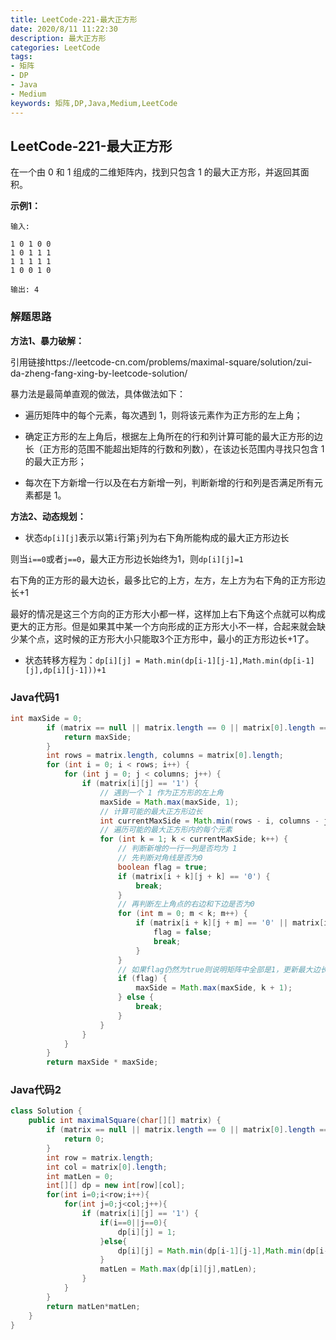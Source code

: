 ```yaml
---
title: LeetCode-221-最大正方形
date: 2020/8/11 11:22:30
description: 最大正方形
categories: LeetCode
tags: 
- 矩阵
- DP
- Java
- Medium
keywords: 矩阵,DP,Java,Medium,LeetCode
---
```


## LeetCode-221-最大正方形

在一个由 0 和 1 组成的二维矩阵内，找到只包含 1 的最大正方形，并返回其面积。

<!--more-->

**示例1：**

```
输入: 

1 0 1 0 0
1 0 1 1 1
1 1 1 1 1
1 0 0 1 0

输出: 4
```

### 解题思路

**方法1、暴力破解：**

引用链接https://leetcode-cn.com/problems/maximal-square/solution/zui-da-zheng-fang-xing-by-leetcode-solution/

暴力法是最简单直观的做法，具体做法如下：

- 遍历矩阵中的每个元素，每次遇到 1，则将该元素作为正方形的左上角；

- 确定正方形的左上角后，根据左上角所在的行和列计算可能的最大正方形的边长（正方形的范围不能超出矩阵的行数和列数），在该边长范围内寻找只包含 1 的最大正方形；

- 每次在下方新增一行以及在右方新增一列，判断新增的行和列是否满足所有元素都是 1。


**方法2、动态规划：**

- 状态`dp[i][j]`表示以第`i`行第`j`列为右下角所能构成的最大正方形边长

则当`i==0`或者`j==0`，最大正方形边长始终为1，则`dp[i][j]=1`

右下角的正方形的最大边长，最多比它的上方，左方，左上方为右下角的正方形边长+1

最好的情况是这三个方向的正方形大小都一样，这样加上右下角这个点就可以构成更大的正方形。但是如果其中某一个方向形成的正方形大小不一样，合起来就会缺少某个点，这时候的正方形大小只能取3个正方形中，最小的正方形边长+1了。

- 状态转移方程为：`dp[i][j] = Math.min(dp[i-1][j-1],Math.min(dp[i-1][j],dp[i][j-1]))+1`

### Java代码1

```java
int maxSide = 0;
        if (matrix == null || matrix.length == 0 || matrix[0].length == 0) {
            return maxSide;
        }
        int rows = matrix.length, columns = matrix[0].length;
        for (int i = 0; i < rows; i++) {
            for (int j = 0; j < columns; j++) {
                if (matrix[i][j] == '1') {
                    // 遇到一个 1 作为正方形的左上角
                    maxSide = Math.max(maxSide, 1);
                    // 计算可能的最大正方形边长
                    int currentMaxSide = Math.min(rows - i, columns - j);
                    // 遍历可能的最大正方形内的每个元素
                    for (int k = 1; k < currentMaxSide; k++) {
                        // 判断新增的一行一列是否均为 1
                        // 先判断对角线是否为0
                        boolean flag = true;
                        if (matrix[i + k][j + k] == '0') {
                            break;
                        }
                        // 再判断左上角点的右边和下边是否为0
                        for (int m = 0; m < k; m++) {
                            if (matrix[i + k][j + m] == '0' || matrix[i + m][j + k] == '0') {
                                flag = false;
                                break;
                            }
                        }
                        // 如果flag仍然为true则说明矩阵中全部是1，更新最大边长
                        if (flag) {
                            maxSide = Math.max(maxSide, k + 1);
                        } else {
                            break;
                        }
                    }
                }
            }
        }
        return maxSide * maxSide;
```

### Java代码2

```java
class Solution {
    public int maximalSquare(char[][] matrix) {
        if (matrix == null || matrix.length == 0 || matrix[0].length == 0) {
            return 0;
        }
        int row = matrix.length;
        int col = matrix[0].length;
        int matLen = 0;
        int[][] dp = new int[row][col];
        for(int i=0;i<row;i++){
            for(int j=0;j<col;j++){
                if (matrix[i][j] == '1') {
                    if(i==0||j==0){
                        dp[i][j] = 1;
                    }else{
                        dp[i][j] = Math.min(dp[i-1][j-1],Math.min(dp[i-1][j],dp[i][j-1]))+1;
                    }
                    matLen = Math.max(dp[i][j],matLen);
                }
            }
        }
        return matLen*matLen;
    }
}
```



